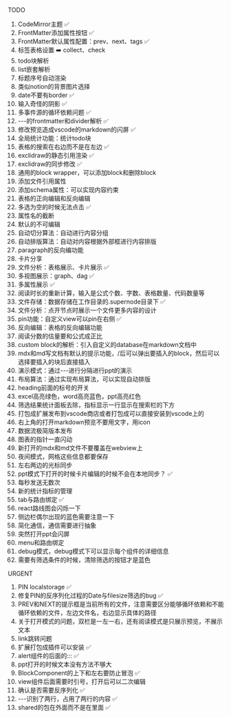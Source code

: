 TODO

1. CodeMirror主题 ✅
2. FrontMatter添加属性按钮 ✅ 
3. FrontMatter默认属性配置：prev、next、tags ✅ 
4. 标签表格设置 ➡️ collect、check
5. todo块解析 
6. list嵌套解析  
7. 标题序号自动渲染 
8. 类似notion的背景图片选择 
9. date不要有border ✅ 
10. 输入奇怪的阴影 ✅ 
11. 多事件源的循环依赖问题 ✅ 
12. ---的frontmatter和divider解析 ✅ 
13. 修改预览造成vscode的markdown的闪屏 ✅ 
14. 全局统计功能：统计todo块
15. 表格的搜索在右边而不是在左边 ✅ 
16. exclidraw的静态引用渲染 ✅  
17. exclidraw的同步修改 ✅ 
18. 通用的block wrapper，可以添加block和删除block  
19. 添加文件引用属性 
20. 添加schema属性：可以实现内容约束 
21. 表格的正向编辑和反向编辑  
22. 多选为空的时候无法点击 ✅ 
23. 属性名的截断 
24. 默认的不可编辑 
25. 自动切分算法：自动进行内容分组 
26. 自动排版算法：自动对内容根据外部框进行内容排版
27. paragraph的反向编功能
28. 卡片分享
29. 文件分析：表格展示、卡片展示  ✅ 
30. 多视图展示：graph、dag ✅ 
31. 多属性展示 ✅  
32. 阅读时长的重新计算，输入是公式个数、字数、表格数量、代码数量等 
33. 文件存储：数据存储在工作目录的.supernode目录下 ✅
34. 文件分析：点开节点时展示一个文件更多内容的设计
35. pin功能：自定义view可以pin在右侧 ✅ 
36. 反向编辑：表格的反向编辑功能
37. 阅读分数的估量要和公式成正比 
38. custom block的解析：引入自定义的database在markdown文档中 
39. mdx和md写文档有默认的提示功能，/后可以弹出要插入的block，然后可以选择要插入的块后直接插入
40. 演示模式：通过---进行分隔进行ppt的演示
41. 布局算法：通过实现布局算法，可以实现自动排版
42. heading前面的标号的开关
43. excel高亮绿色，word高亮蓝色，ppt高亮红色
44. 筛选结果统计面板去除，指标显示一行显示在搜索栏的下方 
45. 打包成扩展发布到vscode商店或者打包成可以直接安装到vscode上的 
46. 右上角的打开markdown预览不要用文字，用icon 
47. 数据流极简版本发布 
48. 图表的指针一直闪动 
49. 新打开的mdx和md文件不要覆盖在webview上 
50. 夜间模式，网格这些信息都要保存 
51. 左右两边的光标同步 
52. ppt模式下打开的时候卡片编辑的时候不会在本地同步？ ✅ 
53. 每秒发送无数次 
54. 新的统计指标的管理 
55. tab与路由绑定 ✅ 
56. react路线图会闪烁一下 
57. 侧边栏偶尔出现的蓝色需要注意一下 
58. 简化通信，通信需要进行抽象  
59. 突然打开ppt会闪屏 
60. menu和路由绑定  
61. debug模式，debug模式下可以显示每个组件的详细信息
62. 需要有筛选条件的时候，清除筛选的按钮才是蓝色

URGENT
1. PIN localstorage ✅ 
2. 修复PIN的反序列化过程的Date与filesize筛选的bug ✅ 
2. PREV和NEXT的提示框是当前所有的文件，注意需要区分能够循环依赖和不能循环依赖的文件，左边文件名，右边显示具体的路径 
3. 关于打开模式的问题，双栏是一左一右，还有阅读模式是只展示预览，不展示文本 
4. link跳转问题 
5. 扩展打包成插件可以安装 ✅ 
6. alert组件的后面的::: ✅  
7. ppt打开的时候文本没有方法不够大 
8. BlockComponent的上下和左右要防止冒泡 ✅  
9. view组件后面需要时引号，打开后可以二次编辑 
10. 确认是否需要反序列化 ✅ 
11. ---识别了两行，占用了两行的内容 ✅ 
12. shared的包在外面而不是在里面 ✅ 